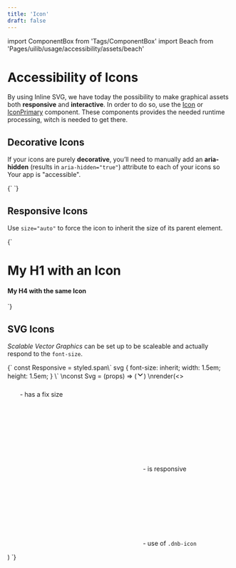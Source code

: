 ```yaml
---
title: 'Icon'
draft: false
---
```


import ComponentBox from 'Tags/ComponentBox'
import Beach from 'Pages/uilib/usage/accessibility/assets/beach'

# Accessibility of Icons

By using Inline SVG, we have today the possibility to make graphical assets both **responsive** and **interactive**. In order to do so, use the [Icon](/uilib/components/icon) or [IconPrimary](/uilib/components/icon-primary) component. These components provides the needed runtime processing, witch is needed to get there.

## Decorative Icons

If your icons are purely **decorative**, you’ll need to manually add an **aria-hidden** (results in `aria-hidden="true"`) attribute to each of your icons so Your app is "accessible".

<ComponentBox scope={{Beach}}>
{`
<Icon icon={Beach} size="60" title="Beach" aria-hidden />
`}
</ComponentBox>

## Responsive Icons

Use `size="auto"` to force the icon to inherit the size of its parent element.

<ComponentBox scope={{Beach}}>
{`
<h1>My H1 with an Icon <Icon icon={Beach} title="Beach" size="auto" /></h1>
<h4>My H4 with the same Icon <Icon icon={Beach} title="Beach" size="auto" /></h4>
`}
</ComponentBox>

## SVG Icons

_Scalable Vector Graphics_ can be set up to be scaleable and actually respond to the `font-size`.

<ComponentBox scope={{Beach}} useRender>
{`
const Responsive = styled.span\`
  svg {
    font-size: inherit;
    width: 1.5em;
    height: 1.5em;
  }
\`
\nconst Svg = (props) => (<svg
  width="16"
  height="16"
  viewBox="0 0 16 16"
  fill="none"
  xmlns="http://www.w3.org/2000/svg"
  {...props}
>
  <path
    fillRule="evenodd"
    clipRule="evenodd"
    d="M4.03 5.22a.75.75 0 0 0-1.06 1.06l4.5 4.5a.75.75 0 0 0 1.06 0l4.5-4.5a.75.75 0 0 0-1.06-1.06L8 9.19 4.03 5.22z"
    fill="#000"
  />
</svg>)
\nrender(<>
  <p>
    <Svg width="24" height="24" /> - has a fix size
  </p>
  <p>
    <Responsive><Svg /></Responsive> - is responsive
  </p>
  <p>
    <span className="dnb-icon dnb-icon--medium">
      <Svg />
    </span> - use of <code>.dnb-icon</code>
  </p>
</>)
`}
</ComponentBox>
